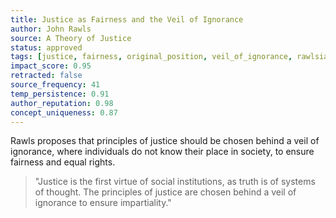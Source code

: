 ```yaml
---
title: Justice as Fairness and the Veil of Ignorance
author: John Rawls
source: A Theory of Justice
status: approved
tags: [justice, fairness, original_position, veil_of_ignorance, rawlsian_ethics]
impact_score: 0.95
retracted: false
source_frequency: 41
temp_persistence: 0.91
author_reputation: 0.98
concept_uniqueness: 0.87
---
```


Rawls proposes that principles of justice should be chosen behind a veil of ignorance, where individuals do not know their place in society, to ensure fairness and equal rights.

> "Justice is the first virtue of social institutions, as truth is of systems of thought. The principles of justice are chosen behind a veil of ignorance to ensure impartiality."